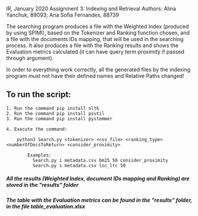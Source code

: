  IR, January 2020
Assignment 3: Indexing and Retrieval
Authors: Alina Yanchuk, 89093; Ana Sofia Fernandes, 88739


The searching program produces a file with the Weighted Index (produced by using SPIMI), based on the Tokenizer and Ranking function chosen, and a file with the documents IDs mapping, that will be used in the searching process. It also produces a file with the Ranking results and shows the Evaluation metrics calculated (it can have query term proximity if passed through argument).

In order to everything work correctly, all the generated files by the indexing program must not have their defined names and Relative Paths changed!


## To run the script:

    1. Run the command pip install nltk
    2. Run the command pip install psutil
    3. Run the command pip install pystemmer
    
    4. Execute the command:    

        python3 Search.py <tokenizer> <csv_file> <ranking_type> <numberOfDocsToReturn> <consider_proximity>

            Examples: 
              Search.py i metadata.csv bm25 50 consider_proximity
              Search.py s metadata.csv lnc_ltc 50


##### All the results (Weighted Index, document IDs mapping and Ranking) are stored in the "results" folder             

##### The table with the Evaluation metrics can be found in the "results" folder, in the file table_evaluation.xlsx
